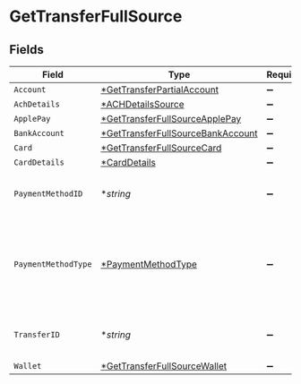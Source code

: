 # GetTransferFullSource


## Fields

| Field                                                                                        | Type                                                                                         | Required                                                                                     | Description                                                                                  | Example                                                                                      |
| -------------------------------------------------------------------------------------------- | -------------------------------------------------------------------------------------------- | -------------------------------------------------------------------------------------------- | -------------------------------------------------------------------------------------------- | -------------------------------------------------------------------------------------------- |
| `Account`                                                                                    | [*GetTransferPartialAccount](../../models/shared/gettransferpartialaccount.md)               | :heavy_minus_sign:                                                                           | N/A                                                                                          |                                                                                              |
| `AchDetails`                                                                                 | [*ACHDetailsSource](../../models/shared/achdetailssource.md)                                 | :heavy_minus_sign:                                                                           | N/A                                                                                          |                                                                                              |
| `ApplePay`                                                                                   | [*GetTransferFullSourceApplePay](../../models/shared/gettransferfullsourceapplepay.md)       | :heavy_minus_sign:                                                                           | N/A                                                                                          |                                                                                              |
| `BankAccount`                                                                                | [*GetTransferFullSourceBankAccount](../../models/shared/gettransferfullsourcebankaccount.md) | :heavy_minus_sign:                                                                           | N/A                                                                                          |                                                                                              |
| `Card`                                                                                       | [*GetTransferFullSourceCard](../../models/shared/gettransferfullsourcecard.md)               | :heavy_minus_sign:                                                                           | N/A                                                                                          |                                                                                              |
| `CardDetails`                                                                                | [*CardDetails](../../models/shared/carddetails.md)                                           | :heavy_minus_sign:                                                                           | N/A                                                                                          |                                                                                              |
| `PaymentMethodID`                                                                            | **string*                                                                                    | :heavy_minus_sign:                                                                           | UUID v4                                                                                      | ec7e1848-dc80-4ab0-8827-dd7fc0737b43                                                         |
| `PaymentMethodType`                                                                          | [*PaymentMethodType](../../models/shared/paymentmethodtype.md)                               | :heavy_minus_sign:                                                                           | The payment method type that represents a payment rail and directionality                    |                                                                                              |
| `TransferID`                                                                                 | **string*                                                                                    | :heavy_minus_sign:                                                                           | UUID v4                                                                                      | ec7e1848-dc80-4ab0-8827-dd7fc0737b43                                                         |
| `Wallet`                                                                                     | [*GetTransferFullSourceWallet](../../models/shared/gettransferfullsourcewallet.md)           | :heavy_minus_sign:                                                                           | N/A                                                                                          |                                                                                              |